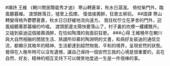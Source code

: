 #禪詩
王維 《輞川閒居贈裴秀才迪》
寒山轉蒼翠，秋水日潺湲。
倚杖柴門外，臨風聽暮蟬。
渡頭餘落日，墟里上孤煙。
復值接輿醉，狂歌五柳前。
##語譯
寒山轉變得格外鬱鬱蒼蒼，秋水日日舒緩地流向遠方。
我拄杖佇立在茅舍的門外，迎風細聽著那暮蟬的吟唱。
渡頭那邊太陽快要落山了，村子裏的炊煙一縷縷飄升。
又碰到裴迪這個接輿酒醉，在恰如陶潛的我面前狂歌。
###心得
王維晚年在輞川與大自然相融的閒居生活、熟讀所仰慕的陶淵明的文書，和與好友裴迪的通信交流，都顯示其晚年的精神、生活都達到超然物我、平和的境界，呈現安然的狀態。覺得在人晚年時可以沒有遺憾，讓自己保持一個安然忘我的心境是很重要的，且在自然、好友、精神的相互支持下可以微笑地度過一生是一件很棒的事。
